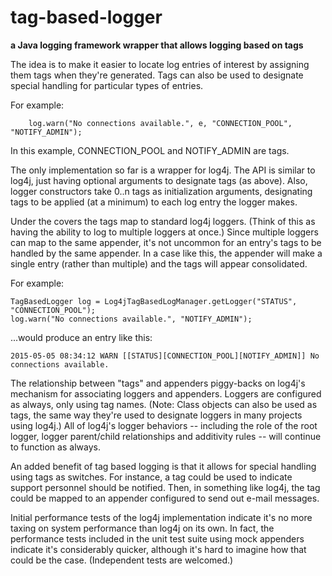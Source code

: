 # tag-based-logger

**a Java logging framework wrapper that allows logging based on tags**

The idea is to make it easier to locate log entries of interest by assigning them tags when they're
generated.  Tags can also be used to designate special handling for particular types of entries.

For example:

		log.warn("No connections available.", e, "CONNECTION_POOL", "NOTIFY_ADMIN");

In this example, CONNECTION_POOL and NOTIFY_ADMIN are tags.

The only implementation so far is a wrapper for log4j.  The API is similar to log4j, just having
optional arguments to designate tags (as above).  Also, logger constructors take 0..n tags as
initialization arguments, designating tags to be applied (at a minimum) to each log entry the logger
makes.

Under the covers the tags map to standard log4j loggers.  (Think of this as having the ability to
log to multiple loggers at once.)  Since multiple loggers can map to the same appender, it's not
uncommon for an entry's tags to be handled by the same appender.  In a case like this, the appender
will make a single entry (rather than multiple) and the tags will appear consolidated.

For example:

	TagBasedLogger log = Log4jTagBasedLogManager.getLogger("STATUS", "CONNECTION_POOL");
	log.warn("No connections available.", "NOTIFY_ADMIN");

...would produce an entry like this:

	2015-05-05 08:34:12 WARN [[STATUS][CONNECTION_POOL][NOTIFY_ADMIN]] No connections available.

The relationship between "tags" and appenders piggy-backs on log4j's mechanism for associating
loggers and appenders.  Loggers are configured as always, only using tag names.  (Note: Class
objects can also be used as tags, the same way they're used to designate loggers in many projects
using log4j.)  All of log4j's logger behaviors -- including the role of the root logger, logger
parent/child relationships and additivity rules -- will continue to function as always.

An added benefit of tag based logging is that it allows for special handling using tags as switches.
For instance, a tag could be used to indicate support personnel should be notified.  Then, in
something like log4j, the tag could be mapped to an appender configured to send out e-mail messages.

Initial performance tests of the log4j implementation indicate it's no more taxing on system
performance than log4j on its own.  In fact, the performance tests included in the unit test suite
using  mock appenders indicate it's considerably quicker, although it's hard to imagine how that
could be the case.  (Independent tests are welcomed.)
